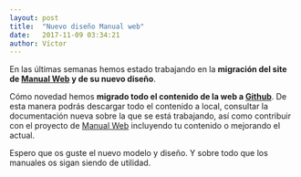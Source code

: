 ```yaml
---
layout: post
title:  "Nuevo diseño Manual web"
date:   2017-11-09 03:34:21
author: Víctor
---
```


En las últimas semanas hemos estado trabajando en la **migración del site de [Manual Web][1] y de su nuevo diseño**.

Cómo novedad hemos **migrado todo el contenido de la web a [Github][2]**. De esta manera podrás descargar todo el contenido a local, consultar la documentación nueva sobre la que se está trabajando, así como contribuir con el proyecto de [Manual Web][1] incluyendo tu contenido o mejorando el actual.

Espero que os guste el nuevo modelo y diseño. Y sobre todo que los manuales os sigan siendo de utilidad.

[1]: http://www.manualweb.net
[2]: https://github.com/manualweb/manualweb
